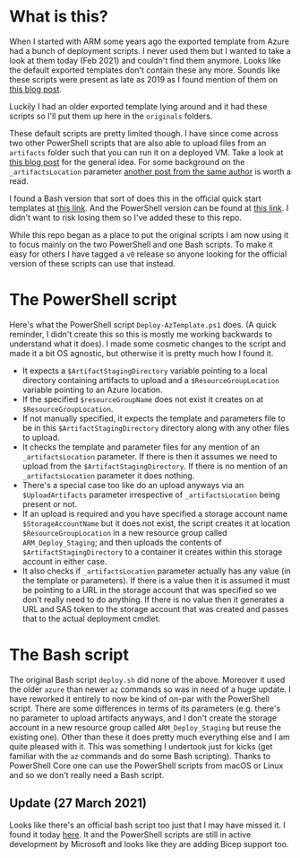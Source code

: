 # What is this?

When I started with ARM some years ago the exported template from Azure had a bunch of deployment scripts. I never used them but I wanted to take a look at them today (Feb 2021) and couldn't find them anymore. Looks like the default exported templates don't contain these any more. Sounds like these scripts were present as late as 2019 as I found mention of them on [this blog post](https://iddles.co.uk/index.php/2019/11/09/azure-arm-concepts/). 

Luckily I had an older exported template lying around and it had these scripts so I'll put them up here in the `originals` folders. 

These default scripts are pretty limited though. I have since come across two other PowerShell scripts that are also able to upload files from an `artifacts` folder such that you can run it on a deployed VM. Take a look at [this blog post](https://www.wintellect.com/arm-templates-and-cloud-init/) for the general idea. For some background on the `_artifactsLocation` parameter [another post from the same author](https://www.wintellect.com/devops-understanding-arm-artifactslocation/) is worth a read.

I found a Bash version that sort of does this in the official quick start templates at [this link](https://github.com/Azure/azure-quickstart-templates/blob/master/201-vmss-ubuntu-web-ssl/deploy.sh). And the PowerShell version can be found at [this link](https://github.com/Azure/azure-quickstart-templates/blob/master/Deploy-AzTemplate.ps1). I didn't want to risk losing them so I've added these to this repo. 

While this repo began as a place to put the original scripts I am now using it to focus mainly on the two PowerShell and one Bash scripts. To make it easy for others I have tagged a `v0` release so anyone looking for the official version of these scripts can use that instead. 

# The PowerShell script
Here's what the PowerShell script `Deploy-AzTemplate.ps1` does. (A quick reminder, I didn't create this so this is mostly me working backwards to understand what it does). I made some cosmetic changes to the script and made it a bit OS agnostic, but otherwise it is pretty much how I found it. 

  * It expects a `$ArtifactStagingDirectory` variable pointing to a local directory containing artifacts to upload and a `$ResourceGroupLocation` variable pointing to an Azure location. 
  * If the specified `$resourceGroupName` does not exist it creates on at `$ResourceGroupLocation`.
  * If not manually specified, it expects the template and parameters file to be in this `$ArtifactStagingDirectory` directory along with any other files to upload. 
  * It checks the template and parameter files for any mention of an `_artifactsLocation` parameter. If there is then it assumes we need to upload from the `$ArtifactStagingDirectory`. If there is no mention of an `_artifactsLocation` parameter it does nothing. 
  * There's a special case too like do an upload anyways via an `$UploadArtifacts` parameter irrespective of `_artifactsLocation` being present or not.
  * If an upload is required and you have specified a storage account name `$StorageAccountName` but it does not exist, the script creates it at location `$ResourceGroupLocation` in a new resource group called `ARM_Deploy_Staging`; and then uploads the contents of `$ArtifactStagingDirectory` to a container it creates within this storage account in either case. 
  * It also checks if `_artifactsLocation` parameter actually has any value (in the template or parameters). If there is a value then it is assumed it must be pointing to a URL in the storage account that was specified so we don't really need to do anything. If there is no value then it generates a URL and SAS token to the storage account that was created and passes that to the actual deployment cmdlet. 

# The Bash script
The original Bash script `deploy.sh` did none of the above. Moreover it used the older `azure` than newer `az` commands so was in need of a huge update. I have reworked it entirely to now be kind of on-par with the PowerShell script. There are some differences in terms of its parameters (e.g. there's no parameter to upload artifacts anyways, and I don't create the storage account in a new resource group called `ARM_Deploy_Staging` but reuse the existing one). Other than these it does pretty much everything else and I am quite pleased with it. This was something I undertook just for kicks (get familiar with the `az` commands and do some Bash scripting). Thanks to PowerShell Core one can use the PowerShell scripts from macOS or Linux and so we don't really need a Bash script. 

## Update (27 March 2021)
Looks like there's an official bash script too just that I may have missed it. I found it today [here](https://github.com/Azure/azure-quickstart-templates/blob/master/az-group-deploy.sh). It and the PowerShell scripts are still in active development by Microsoft and looks like they are adding Bicep support too. 
